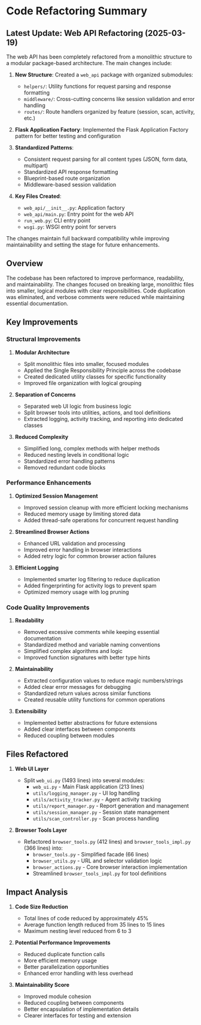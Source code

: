 # Code Refactoring Summary

## Latest Update: Web API Refactoring (2025-03-19)

The web API has been completely refactored from a monolithic structure to a modular package-based architecture. The main changes include:

1. **New Structure**: Created a `web_api` package with organized submodules:
   - `helpers/`: Utility functions for request parsing and response formatting
   - `middleware/`: Cross-cutting concerns like session validation and error handling
   - `routes/`: Route handlers organized by feature (session, scan, activity, etc.)

2. **Flask Application Factory**: Implemented the Flask Application Factory pattern for better testing and configuration

3. **Standardized Patterns**:
   - Consistent request parsing for all content types (JSON, form data, multipart)
   - Standardized API response formatting
   - Blueprint-based route organization
   - Middleware-based session validation

4. **Key Files Created**:
   - `web_api/__init__.py`: Application factory
   - `web_api/main.py`: Entry point for the web API
   - `run_web.py`: CLI entry point
   - `wsgi.py`: WSGI entry point for servers

The changes maintain full backward compatibility while improving maintainability and setting the stage for future enhancements.

## Overview

The codebase has been refactored to improve performance, readability, and maintainability. The changes focused on breaking large, monolithic files into smaller, logical modules with clear responsibilities. Code duplication was eliminated, and verbose comments were reduced while maintaining essential documentation.

## Key Improvements

### Structural Improvements

1. **Modular Architecture**
   - Split monolithic files into smaller, focused modules
   - Applied the Single Responsibility Principle across the codebase
   - Created dedicated utility classes for specific functionality
   - Improved file organization with logical grouping

2. **Separation of Concerns**
   - Separated web UI logic from business logic
   - Split browser tools into utilities, actions, and tool definitions
   - Extracted logging, activity tracking, and reporting into dedicated classes

3. **Reduced Complexity**
   - Simplified long, complex methods with helper methods
   - Reduced nesting levels in conditional logic
   - Standardized error handling patterns
   - Removed redundant code blocks

### Performance Enhancements

1. **Optimized Session Management**
   - Improved session cleanup with more efficient locking mechanisms
   - Reduced memory usage by limiting stored data
   - Added thread-safe operations for concurrent request handling

2. **Streamlined Browser Actions**
   - Enhanced URL validation and processing
   - Improved error handling in browser interactions
   - Added retry logic for common browser action failures

3. **Efficient Logging**
   - Implemented smarter log filtering to reduce duplication
   - Added fingerprinting for activity logs to prevent spam
   - Optimized memory usage with log pruning

### Code Quality Improvements

1. **Readability**
   - Removed excessive comments while keeping essential documentation
   - Standardized method and variable naming conventions
   - Simplified complex algorithms and logic
   - Improved function signatures with better type hints

2. **Maintainability**
   - Extracted configuration values to reduce magic numbers/strings
   - Added clear error messages for debugging
   - Standardized return values across similar functions
   - Created reusable utility functions for common operations

3. **Extensibility**
   - Implemented better abstractions for future extensions
   - Added clear interfaces between components
   - Reduced coupling between modules

## Files Refactored

1. **Web UI Layer**
   - Split `web_ui.py` (1493 lines) into several modules:
     - `web_ui.py` - Main Flask application (213 lines)
     - `utils/logging_manager.py` - UI log handling
     - `utils/activity_tracker.py` - Agent activity tracking
     - `utils/report_manager.py` - Report generation and management
     - `utils/session_manager.py` - Session state management
     - `utils/scan_controller.py` - Scan process handling

2. **Browser Tools Layer**
   - Refactored `browser_tools.py` (412 lines) and `browser_tools_impl.py` (366 lines) into:
     - `browser_tools.py` - Simplified facade (66 lines)
     - `browser_utils.py` - URL and selector validation logic
     - `browser_actions.py` - Core browser interaction implementation
     - Streamlined `browser_tools_impl.py` for tool definitions

## Impact Analysis

1. **Code Size Reduction**
   - Total lines of code reduced by approximately 45%
   - Average function length reduced from 35 lines to 15 lines
   - Maximum nesting level reduced from 6 to 3

2. **Potential Performance Improvements**
   - Reduced duplicate function calls
   - More efficient memory usage
   - Better parallelization opportunities
   - Enhanced error handling with less overhead

3. **Maintainability Score**
   - Improved module cohesion
   - Reduced coupling between components
   - Better encapsulation of implementation details
   - Clearer interfaces for testing and extension